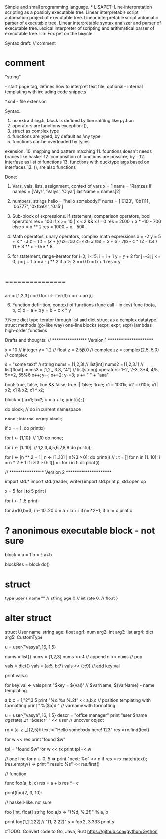 
Simple and small programming language.
*
LISAPET:
Line-interpretation scripting as a possibly executable tree.
Linear interpretable script automation project of executable tree.
Linear interpretable script automatic parser of executable tree.
Linear interpretable syntax analyzer and parser of executable tree.
Lexical interpreter of scripting and arithmetical parser of executable tree.
ico: Fox pet on the bicycle

Syntax draft:
// comment
# comment
"string"
<!any> - start page tag, defines how to interpret text file, optional
<!text-template> - internal templating with including code snippets
*.sml - file extension

Syntax.
1. no extra thingth, block is defined by line shifting like python
2. operators are functions exception: (),
3. struct as complex type
4. functions are typed, by default as Any type
5. functions can be overloaded by types

exension:
10. mapping and pattern matching
11. fcuntions doesn't needs braces like haskell
12. composition of functions are possible, by `.`
12. interfase as list of functions
13. functions with ducktype args based on interfaces
13. (), are also functions

Done:

1. Vars, vals, lists, assignment, context of vars
x = 1
name = 'Ramzes II'
names = ['Alya', 'Valys', 'Olya']
lastName = names[2]

2. numbers, strings
hello = "hello somebody!"
nums = ['0123', '0b1111', '0o777', '0xfba01', '0.15']

3. Sub-block of expressions. 
If statement, comparison operators, bool operators
res = 100
if x >= 10 | x < 2 && x != 0
    res = 2000 + x * -10 - 700
else
    x = x ** 2
    res = 1000 + x - 500

4. Math operators, unary operators, complex math expressions
x = -2
y = 5 + x * -3
z = 1
z *= (x + y)
b=100 
c=4
d=3
res = 5 + 6 - 7*(b - c * 12 - 15) / 11 + 3 ** d - 0xe * 8

5. for statement, range-iterator
for i=0; i < 5; i = i + 1
    y = y + 2
    for j=-3; j <= 0; j = j + 1
        a = a - j ** 2
        if a % 2 == 0
            b = b + 1
res = y
# ---------------
arr = [1,2,3]
r = 0
for i <- iter(3)
    r = r + arr[i]

6. Function definition, context of functions (func call - in dev)
func foo(a, b, c)
    x = a + b
    y = b + c
    x * y

7.Next: 
dict type
iterator through list and dict
struct as a complex datatype. 
struct methods (go-like way)
one-line blocks (expr; expr; expr)
lambdas
high-order functions


Drafts and thoughts:
// ****************  Version 1 ********************* 

x = 10 // integer
y = 1.2 // float
z = 2.5j5.0 // complex
zz = complex(2.5, 5,0) // complex

s = "some text" // string
nums = [1,2,3] // list[int]
nums2 = [1,2,3.1] // list[float]
nums3 = [1,2,, 3.3, "4"] // list[string]
operators:
1+2, 2-3, 3*4, 4/5, 5**2, 55%6
x++; y--; x+=2; y-=3; s += " " + "aaa"

bool:
true, false, 
true && false; true || false; !true; 
x1 = 1001b; x2 = 010b;
x1 | x2; x1 & x2; x1 ^ x2;

block = {
    a=1; b=2; c = a + b;
    print(c);
}

do block; // do in current namespace

none ; internal empty block;

if x == 1:
    do print(x)

for i <- [1,10]: // 1,10
    do none;

for i <- [1..10]: // 1,2,3,4,5,6,7,8,9
    do print(i);

for i <- [n ** 2 + 1 | n <- [1..10] | n%3 > 0]:
    do print(i)
// :
t = []
for n in [1..10]:
    i = n * 2 + 1
    if i%3 > 0:
        t[] = i
for i in t:
do print(i)
    
// ****************  Version 2 ********************* 

import std.*
import std.(reader, writer)
import std.print p, std.open op

x = 5
for i to 5
    print i

for i <- 1..5
    print i

for a=10,b=3; i <- 10..20
    c = a + b + i
    if n=i*2+1; if n != c
        print c
# ? anonimous executable block - not sure
block = 
    a = 1
    b = 2
    a+b

blockRes = block.do()

# struct
type user {
    name "" // string
    age 0 // int
    rate 0. // float
}

# alter struct 
struct User
    name: string
    age: float
    agr1: num
    arg2: int
    arg3: list
    arg4: dict
    arg5: CustomType


u = user{"vasya", 16, 1.5}

nums = list{}
nums = [1,2,3]
nums << 4 // append
n << nums // pop

vals = dict{}
vals = {a:5, b:7}
vals << {c:9} // add key:val

print vals.c

for key:val <- vals
    print "$key = ${val}" // $varName, ${varName} - name templating

a,b,c = 1,"2",3.5
print "%d %s %.2f" << a,b,c // position templating with formatting 
print " %($a)d " // varname with formatting

u = user{"vasya", 16, 1.5}
descr = "office manager"
print "user $name $age %($rate).2f \"$descr\" " << user // uncover object

rx = \[a-z-_]{2,5}\i
text = "Hello somebody here! 123"
res = rx.find(text)

for w << res
    print "found $w"

tpl = "found $w"
for w << rx
    print tpl << w

// one line
for n <- 0..5 => print "next: %d" << n
if res = rx.match(text); !res.empty() => print " result: %s" << res.first()

// function

func foo(a, b, c)
    res = a + b
    res *= c

print(foo(2, 3, 10))

// haskell-like. not sure 

foo [int, float] string
foo a,b => "(%d, %.2f)" % a, b

print foo(1,2.222) // "(1, 2.22)"
s = foo 2, 3.333
print s

#TODO:
Convert code to Go, Java, Rust
https://github.com/gython/Gython

